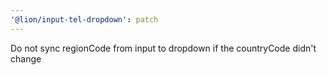 ```yaml
---
'@lion/input-tel-dropdown': patch
---
```


Do not sync regionCode from input to dropdown if the countryCode didn't change
